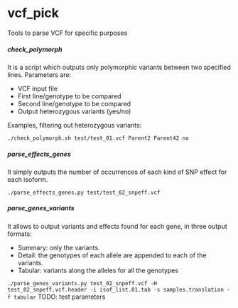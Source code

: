 vcf_pick
========

Tools to parse VCF for specific purposes

##### check_polymorph

It is a script which outputs only polymorphic variants between two specified lines.
Parameters are:
- VCF input file
- First line/genotype to be compared
- Second line/genotype to be compared
- Output heterozygous variants (yes/no)

Examples, filtering out heterozygous variants:

`./check_polymorph.sh test/test_01.vcf Parent2 Parent42 no`

##### parse_effects_genes

It simply outputs the number of occurrences of each kind of SNP effect for each isoform.

`./parse_effects_genes.py test/test_02_snpeff.vcf`

##### parse_genes_variants

It allows to output variants and effects found for each gene, in three output formats:
- Summary: only the variants.
- Detail: the genotypes of each allele are appended to each of the variants.
- Tabular: variants along the alleles for all the genotypes

`./parse_genes_variants.py test_02_snpeff.vcf -H test_02_snpeff.vcf.header -i isof_list.01.tab -s samples.translation -f tabular`
TODO: test parameters
